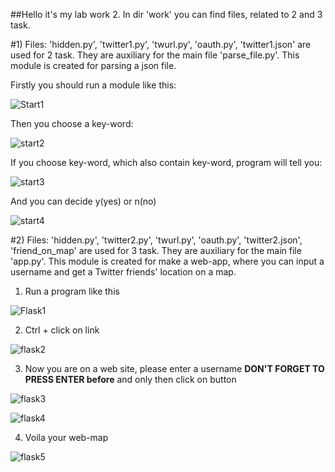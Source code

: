 ##Hello it's my lab work 2.
In dir 'work' you can find files, related to 2 and 3 task.

#1) Files: 'hidden.py', 'twitter1.py', 'twurl.py', 'oauth.py', 'twitter1.json' are used for 2 task. They are auxiliary for the main file 'parse_file.py'.
This module is created for parsing a json file.

Firstly you should run a module like this:

![Start1](https://user-images.githubusercontent.com/91615532/154505171-6edfe9c0-f4dd-429a-a402-7f34c03a8ef0.png)

Then you choose a key-word:

![start2](https://user-images.githubusercontent.com/91615532/154505344-7656bbfe-87d0-452b-9c20-260b1113aae3.png)

If you choose key-word, which also contain key-word, program will tell you:

![start3](https://user-images.githubusercontent.com/91615532/154506435-272812c3-efb5-43c4-a76d-0eb7ec5ff0b3.png)

And you can decide y(yes) or n(no)

![start4](https://user-images.githubusercontent.com/91615532/154506524-1f68c09a-80a5-42c4-97e2-da88695a6bf3.png)


#2) Files: 'hidden.py', 'twitter2.py', 'twurl.py', 'oauth.py', 'twitter2.json', 'friend_on_map' are used for 3 task. They are auxiliary for the main file 'app.py'.
This module is created for make a web-app, where you can input a username and get a Twitter friends' location on a map.

1. Run a program like this

![Flask1](https://user-images.githubusercontent.com/91615532/154508693-a9aa4b96-6a52-4b13-92ff-517c31d2fef9.png)

2. Ctrl + click on link

![flask2](https://user-images.githubusercontent.com/91615532/154508783-64b33c48-811e-4284-b03e-470fa2d527fe.png)

3. Now you are on a web site, please enter a username **DON'T FORGET TO PRESS ENTER before** and only then click on button

![flask3](https://user-images.githubusercontent.com/91615532/154508998-e2aeed27-e058-47c8-8cec-1bc035e661b0.png)

![flask4](https://user-images.githubusercontent.com/91615532/154509024-72f45ecb-a885-472a-88a6-033b20afe8ec.png)

4. Voila your web-map

![flask5](https://user-images.githubusercontent.com/91615532/154509134-c7c24c59-7922-4b83-861a-06880621d9cc.png)

